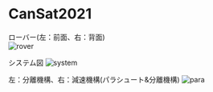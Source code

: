 # CanSat2021
ローバー(左：前面、右：背面)  
![rover](https://user-images.githubusercontent.com/95911997/208361917-28c4a0d7-43df-4ab5-8617-559623dd7ad7.jpg)  
  
システム図
![system](https://user-images.githubusercontent.com/95911997/208362892-e59b5407-5ec4-4719-86f6-e311b3590fa2.jpg)  
  
左：分離機構、右：減速機構(パラシュート&分離機構) 
![para](https://user-images.githubusercontent.com/95911997/208361999-69b1da4a-94e3-41fa-a451-defcacfa3ea0.jpg)
